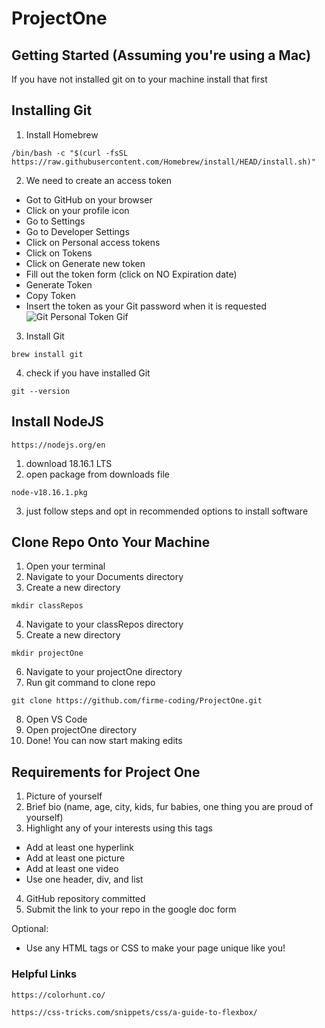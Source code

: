 # ProjectOne
## Getting Started (Assuming you're using a Mac)
If you have not installed git on to your machine install that first
## Installing Git
1. Install Homebrew
```shell
/bin/bash -c "$(curl -fsSL https://raw.githubusercontent.com/Homebrew/install/HEAD/install.sh)"
```

2. We need to create an access token
- Got to GitHub on your browser
- Click on your profile icon
- Go to Settings
- Go to Developer Settings
- Click on Personal access tokens
- Click on Tokens
- Click on Generate new token
- Fill out the token form (click on NO Expiration date)
- Generate Token
- Copy Token 
- Insert the token as your Git password when it is requested
![Git Personal Token Gif](/pics/gitPersonalToken.gif)
3. Install Git
```shell
brew install git
```
4. check if you have installed Git
```shell
git --version
```

## Install NodeJS
```
https://nodejs.org/en
```
1. download 18.16.1 LTS
2. open package from downloads file 
```
node-v18.16.1.pkg
```
3. just follow steps and opt in recommended options to install software
## Clone Repo Onto Your Machine
1. Open your terminal
2. Navigate to your Documents directory
3. Create a new directory
```shell
mkdir classRepos
```
4. Navigate to your classRepos directory
5. Create a new directory
```shell
mkdir projectOne
```
6. Navigate to your projectOne directory
7. Run git command to clone repo
```shell
git clone https://github.com/firme-coding/ProjectOne.git
```
8. Open VS Code 
9. Open projectOne directory
10. Done! You can now start making edits

## Requirements for Project One
1. Picture of yourself
2. Brief bio (name, age, city, kids, fur babies, one thing you are proud of yourself)
3. Highlight any of your interests using this tags
- Add at least one hyperlink
- Add at least one picture 
- Add at least one video
- Use one header, div, and list
4. GitHub repository committed
5. Submit the link to your repo in the google doc form

Optional: 
- Use any HTML tags or CSS to make your page unique like you!

### Helpful Links
```shell
https://colorhunt.co/
```
```shell
https://css-tricks.com/snippets/css/a-guide-to-flexbox/
```

